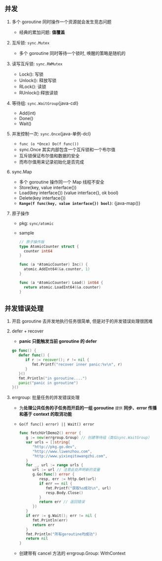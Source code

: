 ## 并发

1. 多个 goroutine 同时操作一个资源就会发生竞态问题
   - 经典的累加问题: **值覆盖**
2. 互斥锁: `sync.Mutex`

   - 多个 goroutine 同时等待一个锁时, 唤醒的策略是随机的

3. 读写互斥锁: `sync.RWMutex`

   - Lock(): 写锁
   - Unlock(): 释放写锁
   - RLock(): 读锁
   - RUnlock():释放读锁

4. 等待组: `sync.WaitGroup`{java-cdl}

   - Add(int)
   - Done()
   - Wait()

5. 并发控制一次: `sync.Once`{java-单例-dcl}

   - `func (o *Once) Do(f func())`
   - sync.Once 其实内部包含一个互斥锁和一个布尔值
   - 互斥锁保证布尔值和数据的安全
   - 而布尔值用来记录初始化是否完成

6. sync.Map

   - 多个 goroutine 操作同一个 Map 线程不安全
   - Store(key, value interface{})
   - Load(key interface{}) (value interface{}, ok bool)
   - Delete(key interface{})
   - **`Range(f func(key, value interface{}) bool)`**: {java-map()}

7. 原子操作

   - pkg: `sync/atomic`
   - sample

     ```go
     // 原子操作版
     type AtomicCounter struct {
       counter int64
     }

     func (a *AtomicCounter) Inc() {
       atomic.AddInt64(&a.counter, 1)
     }

     func (a *AtomicCounter) Load() int64 {
       return atomic.LoadInt64(&a.counter)
     }
     ```

## 并发错误处理

1. 开启 goroutine 去并发地执行任务很简单, 但是对于的并发错误处理很困难
2. defer + recover

   - **panic 只能触发当前 goroutine 的 defer**

   ```go
   go func() {
      defer func() {
         if r := recover(); r != nil {
            fmt.Printf("recover inner panic:%v\n", r)
         }
      }()
      fmt.Println("in goroutine....")
      panic("panic in goroutine")
   }()
   ```

3. errgroup: 批量任务的并发错误处理

   - 为**处理公共任务的子任务而开启的一组 goroutine** `提供` **同步、error 传播和基于 context 的取消功能**
   - `Go(f func() error) || Wait() error`

     ```go
     func fetchUrlDemo2() error {
        g := new(errgroup.Group) // 创建等待组（类似sync.WaitGroup）
        var urls = []string{
           "http://pkg.go.dev",
           "http://www.liwenzhou.com",
           "http://www.yixieqitawangzhi.com",
        }
        for _, url := range urls {
           url := url // 注意此处声明新的变量
           g.Go(func() error {
              resp, err := http.Get(url)
              if err == nil {
                 fmt.Printf("获取%s成功\n", url)
                 resp.Body.Close()
              }
              return err // 返回错误
           })
        }
        if err := g.Wait(); err != nil {
           fmt.Println(err)
           return err
        }
        fmt.Println("所有goroutine均成功")
        return nil
     }
     ```

   - 创建带有 cancel 方法的 errgroup.Group: WithContext
